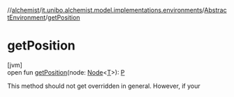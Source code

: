 //[alchemist](../../../index.md)/[it.unibo.alchemist.model.implementations.environments](../index.md)/[AbstractEnvironment](index.md)/[getPosition](get-position.md)

# getPosition

[jvm]\
open fun [getPosition](get-position.md)(node: [Node](../../it.unibo.alchemist.model.interfaces/-node/index.md)<[T](../../it.unibo.alchemist.model.implementations.movestrategies.target/-follow-target/index.md)>): [P](../../it.unibo.alchemist.model.interfaces/-route/index.md)

This method should not get overridden in general. However, if your
